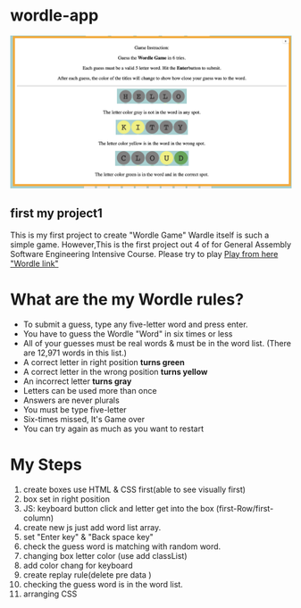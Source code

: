 # wordle-app
![](./img/infoBox.png)
## first my project1

This is my first project to create "Wordle Game"
Wardle itself is such a simple game. However,This is the first project out 4 of for General Assembly Software Engineering Intensive Course. 
Please try to play [Play from here "Wordle link"](https://MKuma5555.github.io/wordle-app/wordle.html)

# What are the my Wordle rules?

* To submit a guess, type any five-letter word and press enter.
* You have to guess the Wordle "Word" in six times or less
* All of your guesses must be real words & must be in the word list. (There are  12,971 words in this list.)
* A correct letter in right position **turns green**
* A correct letter in the wrong position **turns yellow**
* An incorrect letter **turns gray**
* Letters can be used more than once
* Answers are never plurals
* You must be type five-letter
* Six-times missed, It's Game over
* You can try again as much as you want to restart 

# My Steps
1. create boxes use HTML & CSS first(able to see visually first)
2. box set in right position
3. JS: keyboard button click and letter get into the box (first-Row/first-column)
4. create new js just add word list array.
5. set "Enter key" & "Back space key"
6. check the guess word is matching with random word.
7. changing box letter color (use add classList)
8. add color chang for keyboard
9. create replay rule(delete pre data )
10. checking the guess word is in the word list.
11. arranging CSS




  
